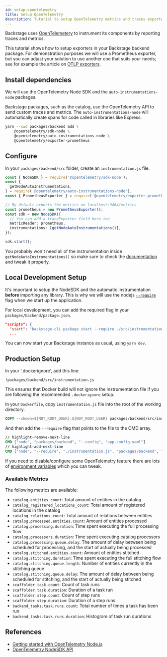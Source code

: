 ```yaml
---
id: setup-opentelemetry
title: Setup OpenTelemetry
description: Tutorial to setup OpenTelemetry metrics and traces exporters in Backstage
---
```


Backstage uses [OpenTelemetery](https://opentelemetry.io/) to instrument its components by reporting traces and metrics.

This tutorial shows how to setup exporters in your Backstage backend package. For demonstration purposes we will use a Prometheus exporter, but you can adjust your solution to use another one that suits your needs; see for example the article on [OTLP exporters](https://opentelemetry.io/docs/instrumentation/js/exporters/).

## Install dependencies

We will use the OpenTelemetry Node SDK and the `auto-instrumentations-node` packages.

Backstage packages, such as the catalog, use the OpenTelemetry API to send custom traces and metrics.
The `auto-instrumentations-node` will automatically create spans for code called in libraries like Express.

```bash
yarn --cwd packages/backend add \
    @opentelemetry/sdk-node \
    @opentelemetry/auto-instrumentations-node \
    @opentelemetry/exporter-prometheus
```

## Configure

In your `packages/backend/src` folder, create an `instrumentation.js` file.

```typescript title="in packages/backend/src/instrumentation.js"
const { NodeSDK } = require('@opentelemetry/sdk-node');
const {
  getNodeAutoInstrumentations,
} = require('@opentelemetry/auto-instrumentations-node');
const { PrometheusExporter } = require('@opentelemetry/exporter-prometheus');

// By default exports the metrics on localhost:9464/metrics
const prometheus = new PrometheusExporter();
const sdk = new NodeSDK({
  // You can add a traceExporter field here too
  metricReader: prometheus,
  instrumentations: [getNodeAutoInstrumentations()],
});

sdk.start();
```

You probably won't need all of the instrumentation inside `getNodeAutoInstrumentations()` so make sure to
check the [documentation](https://www.npmjs.com/package/@opentelemetry/auto-instrumentations-node) and tweak it properly.

## Local Development Setup

It's important to setup the NodeSDK and the automatic instrumentation **before**
importing any library. This is why we will use the nodejs
[`--require`](https://nodejs.org/api/cli.html#-r---require-module) flag when we
start up the application.

For local development, you can add the required flag in your `packages/backend/package.json`.

```json title="packages/backend/package.json"
"scripts": {
  "start": "backstage-cli package start --require ./src/instrumentation.js",
  ...
```

You can now start your Backstage instance as usual, using `yarn dev`.

## Production Setup

In your '.dockerignore', add this line:

```
!packages/backend/src/instrumentation.js
```

This ensures that Docker build will not ignore the instrumentation file if you are following the recommended `.dockerignore` setup.

In your `Dockerfile`, copy `instrumentation.js` file into the root of the working directory.

```Dockerfile
COPY --chown=${NOT_ROOT_USER}:${NOT_ROOT_USER} packages/backend/src/instrumentation.js ./
```

And then add the `--require` flag that points to the file to the CMD array.

```Dockerfile
// highlight-remove-next-line
CMD ["node", "packages/backend", "--config", "app-config.yaml"]
// highlight-add-next-line
CMD ["node", "--require", "./instrumentation.js", "packages/backend", "--config", "app-config.yaml"]
```

If you need to disable/configure some OpenTelemetry feature there are lots of [environment variables](https://opentelemetry.io/docs/specs/otel/configuration/sdk-environment-variables/) which you can tweak.

### Available Metrics

The following metrics are available:

- `catalog_entities_count`: Total amount of entities in the catalog
- `catalog_registered_locations_count`: Total amount of registered locations in the catalog
- `catalog_relations_count`: Total amount of relations between entities
- `catalog.processed.entities.count`: Amount of entities processed
- `catalog.processing.duration`: Time spent executing the full processing flow
- `catalog.processors.duration`: Time spent executing catalog processors
- `catalog.processing.queue.delay`: The amount of delay between being scheduled for processing, and the start of actually being processed
- `catalog.stitched.entities.count`: Amount of entities stitched
- `catalog.stitching.duration`: Time spent executing the full stitching flow
- `catalog.stitching.queue.length`: Number of entities currently in the stitching queue
- `catalog.stitching.queue.delay`: The amount of delay between being scheduled for stitching, and the start of actually being stitched
- `scaffolder.task.count`: Count of task runs
- `scaffolder.task.duration`: Duration of a task run
- `scaffolder.step.count`: Count of step runs
- `scaffolder.step.duration`: Duration of a step runs
- `backend_tasks.task.runs.count`: Total number of times a task has been run
- `backend_tasks.task.runs.duration`: Histogram of task run durations

## References

- [Getting started with OpenTelemetry Node.js](https://opentelemetry.io/docs/instrumentation/js/getting-started/nodejs/)
- [OpenTelemetry NodeSDK API](https://open-telemetry.github.io/opentelemetry-js/classes/_opentelemetry_sdk_node.NodeSDK.html)
